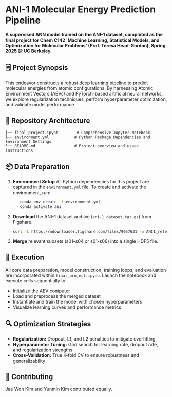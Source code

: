 # ANI-1 Molecular Energy Prediction Pipeline
**A supervised ANN model trained on the ANI-1 dataset, completed as the final project for Chem C142 'Machine Learning, Statistical Models, and Optimization for Molecular Problems' (Prof. Teresa Head-Gordon), Spring 2025 @ UC Berkeley.**

## 🗒️ Project Synopsis

This endeavor constructs a robust deep learning pipeline to predict molecular energies from atomic configurations. By harnessing Atomic Environment Vectors (AEVs) and PyTorch-based artificial neural networks, we explore regularization techniques, perform hyperparameter optimization, and validate model performance.

## 📁 Repository Architecture

```
├── final_project.ipynb        # Comprehensive Jupyter Notebook
├── environment.yml           # Python Package Dependencies and Environment Settings
└── README.md                 # Project overview and usage instructions
```

## 📦 Data Preparation

1. **Environment Setup** All Python dependencies for this project are captured in the `environment.yml` file. To create and activate the environment, run:

   ```bash
      conda env create -f environment.yml
      conda activate ani
   ```
2. **Download** the ANI-1 dataset archive (`ani-1_dataset.tar.gz`) from Figshare.

   ```bash
   curl -L https://ndownloader.figshare.com/files/9057631 -o ANI1_release.tar.gz
   ```
3. **Merge** relevant subsets (s01–s04 or s01-s06) into a single HDF5 file. 

## 🚀 Execution

All core data preparation, model construction, training loops, and evaluation are incorporated within `final_project.ipynb`. Launch the notebook and execute cells sequentially to:

- Initialize the AEV computer
- Load and preprocess the merged dataset
- Instantiate and train the model with chosen hyperparameters
- Visualize learning curves and performance metrics

## 🔍 Optimization Strategies

- **Regularization:** Dropout, L1, and L2 penalties to mitigate overfitting
- **Hyperparameter Tuning:** Grid search for learning rate, dropout rate, and regularization strengths
- **Cross-Validation:** True K-fold CV to ensure robustness and generalizability

## 🤝 Contributing

Jae Won Kim and Yunmin Kim contributed equally. 

